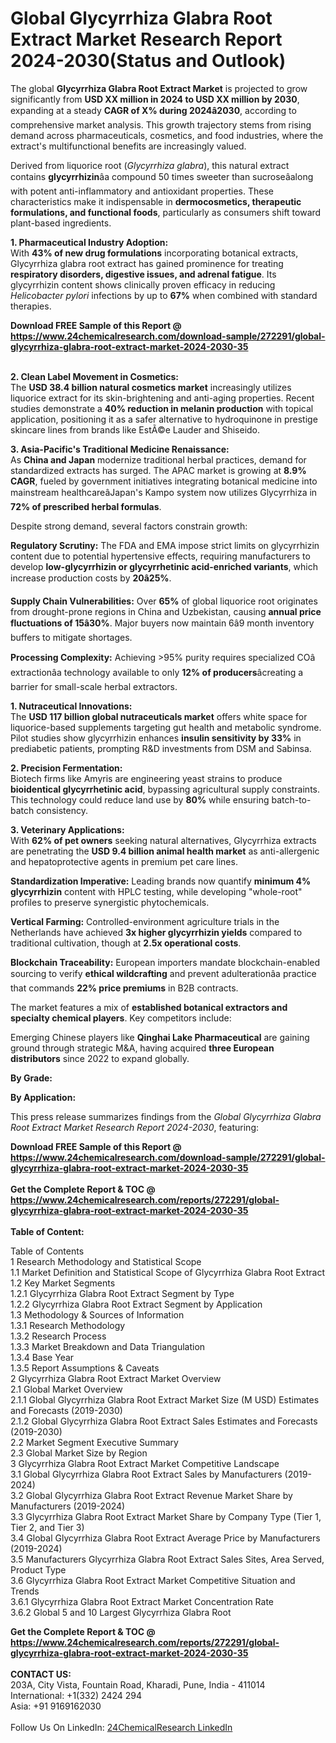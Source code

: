 <h1>Global Glycyrrhiza Glabra Root Extract Market Research Report 2024-2030(Status and Outlook)</h1><p>The global <strong>Glycyrrhiza Glabra Root Extract Market</strong> is projected to grow significantly from <strong>USD XX million in 2024 to USD XX million by 2030</strong>, expanding at a steady <strong>CAGR of X% during 2024â2030</strong>, according to comprehensive market analysis. This growth trajectory stems from rising demand across pharmaceuticals, cosmetics, and food industries, where the extract's multifunctional benefits are increasingly valued.</p><p>Derived from liquorice root (<em>Glycyrrhiza glabra</em>), this natural extract contains <strong>glycyrrhizin</strong>âa compound 50 times sweeter than sucroseâalong with potent anti-inflammatory and antioxidant properties. These characteristics make it indispensable in <strong>dermocosmetics, therapeutic formulations, and functional foods</strong>, particularly as consumers shift toward plant-based ingredients.</p><p><strong>1. Pharmaceutical Industry Adoption:</strong><br>
With <strong>43% of new drug formulations</strong> incorporating botanical extracts, Glycyrrhiza glabra root extract has gained prominence for treating <strong>respiratory disorders, digestive issues, and adrenal fatigue</strong>. Its glycyrrhizin content shows clinically proven efficacy in reducing <em>Helicobacter pylori</em> infections by up to <strong>67%</strong> when combined with standard therapies.</p><div><b>Download FREE Sample of this Report @ 
            <a href="https://www.24chemicalresearch.com/download-sample/272291/global-glycyrrhiza-glabra-root-extract-market-2024-2030-35">
            https://www.24chemicalresearch.com/download-sample/272291/global-glycyrrhiza-glabra-root-extract-market-2024-2030-35</a></b></div><br><p><strong>2. Clean Label Movement in Cosmetics:</strong><br>
The <strong>USD 38.4 billion natural cosmetics market</strong> increasingly utilizes liquorice extract for its skin-brightening and anti-aging properties. Recent studies demonstrate a <strong>40% reduction in melanin production</strong> with topical application, positioning it as a safer alternative to hydroquinone in prestige skincare lines from brands like EstÃ©e Lauder and Shiseido.</p><p><strong>3. Asia-Pacific's Traditional Medicine Renaissance:</strong><br>
As <strong>China and Japan</strong> modernize traditional herbal practices, demand for standardized extracts has surged. The APAC market is growing at <strong>8.9% CAGR</strong>, fueled by government initiatives integrating botanical medicine into mainstream healthcareâJapan's Kampo system now utilizes Glycyrrhiza in <strong>72% of prescribed herbal formulas</strong>.</p><p>Despite strong demand, several factors constrain growth:</p><p><strong>Regulatory Scrutiny:</strong> The FDA and EMA impose strict limits on glycyrrhizin content due to potential hypertensive effects, requiring manufacturers to develop <strong>low-glycyrrhizin or glycyrrhetinic acid-enriched variants</strong>, which increase production costs by <strong>20â25%</strong>.</p><p><strong>Supply Chain Vulnerabilities:</strong> Over <strong>65%</strong> of global liquorice root originates from drought-prone regions in China and Uzbekistan, causing <strong>annual price fluctuations of 15â30%</strong>. Major buyers now maintain 6â9 month inventory buffers to mitigate shortages.</p><p><strong>Processing Complexity:</strong> Achieving &gt;95% purity requires specialized COâ extractionâa technology available to only <strong>12% of producers</strong>âcreating a barrier for small-scale herbal extractors.</p><p><strong>1. Nutraceutical Innovations:</strong><br>
The <strong>USD 117 billion global nutraceuticals market</strong> offers white space for liquorice-based supplements targeting gut health and metabolic syndrome. Pilot studies show glycyrrhizin enhances <strong>insulin sensitivity by 33%</strong> in prediabetic patients, prompting R&amp;D investments from DSM and Sabinsa.</p><p><strong>2. Precision Fermentation:</strong><br>
Biotech firms like Amyris are engineering yeast strains to produce <strong>bioidentical glycyrrhetinic acid</strong>, bypassing agricultural supply constraints. This technology could reduce land use by <strong>80%</strong> while ensuring batch-to-batch consistency.</p><p><strong>3. Veterinary Applications:</strong><br>
With <strong>62% of pet owners</strong> seeking natural alternatives, Glycyrrhiza extracts are penetrating the <strong>USD 9.4 billion animal health market</strong> as anti-allergenic and hepatoprotective agents in premium pet care lines.</p><p><strong>Standardization Imperative:</strong> Leading brands now quantify <strong>minimum 4% glycyrrhizin</strong> content with HPLC testing, while developing "whole-root" profiles to preserve synergistic phytochemicals.</p><p><strong>Vertical Farming:</strong> Controlled-environment agriculture trials in the Netherlands have achieved <strong>3x higher glycyrrhizin yields</strong> compared to traditional cultivation, though at <strong>2.5x operational costs</strong>.</p><p><strong>Blockchain Traceability:</strong> European importers mandate blockchain-enabled sourcing to verify <strong>ethical wildcrafting</strong> and prevent adulterationâa practice that commands <strong>22% price premiums</strong> in B2B contracts.</p><p>The market features a mix of <strong>established botanical extractors and specialty chemical players</strong>. Key competitors include:</p><p>Emerging Chinese players like <strong>Qinghai Lake Pharmaceutical</strong> are gaining ground through strategic M&amp;A, having acquired <strong>three European distributors</strong> since 2022 to expand globally.</p><p><strong>By Grade:</strong></p><p><strong>By Application:</strong></p><p>This press release summarizes findings from the <em>Global Glycyrrhiza Glabra Root Extract Market Research Report 2024-2030</em>, featuring:</p><div><b>Download FREE Sample of this Report @ 
            <a href="https://www.24chemicalresearch.com/download-sample/272291/global-glycyrrhiza-glabra-root-extract-market-2024-2030-35">
            https://www.24chemicalresearch.com/download-sample/272291/global-glycyrrhiza-glabra-root-extract-market-2024-2030-35</a></b></div><br><div><b>Get the Complete Report & TOC @ 
            <a href="https://www.24chemicalresearch.com/reports/272291/global-glycyrrhiza-glabra-root-extract-market-2024-2030-35">
            https://www.24chemicalresearch.com/reports/272291/global-glycyrrhiza-glabra-root-extract-market-2024-2030-35</a></b></div><br>
            <b>Table of Content:</b><p>Table of Contents<br />
1 Research Methodology and Statistical Scope<br />
1.1 Market Definition and Statistical Scope of Glycyrrhiza Glabra Root Extract<br />
1.2 Key Market Segments<br />
1.2.1 Glycyrrhiza Glabra Root Extract Segment by Type<br />
1.2.2 Glycyrrhiza Glabra Root Extract Segment by Application<br />
1.3 Methodology & Sources of Information<br />
1.3.1 Research Methodology<br />
1.3.2 Research Process<br />
1.3.3 Market Breakdown and Data Triangulation<br />
1.3.4 Base Year<br />
1.3.5 Report Assumptions & Caveats<br />
2 Glycyrrhiza Glabra Root Extract Market Overview<br />
2.1 Global Market Overview<br />
2.1.1 Global Glycyrrhiza Glabra Root Extract Market Size (M USD) Estimates and Forecasts (2019-2030)<br />
2.1.2 Global Glycyrrhiza Glabra Root Extract Sales Estimates and Forecasts (2019-2030)<br />
2.2 Market Segment Executive Summary<br />
2.3 Global Market Size by Region<br />
3 Glycyrrhiza Glabra Root Extract Market Competitive Landscape<br />
3.1 Global Glycyrrhiza Glabra Root Extract Sales by Manufacturers (2019-2024)<br />
3.2 Global Glycyrrhiza Glabra Root Extract Revenue Market Share by Manufacturers (2019-2024)<br />
3.3 Glycyrrhiza Glabra Root Extract Market Share by Company Type (Tier 1, Tier 2, and Tier 3)<br />
3.4 Global Glycyrrhiza Glabra Root Extract Average Price by Manufacturers (2019-2024)<br />
3.5 Manufacturers Glycyrrhiza Glabra Root Extract Sales Sites, Area Served, Product Type<br />
3.6 Glycyrrhiza Glabra Root Extract Market Competitive Situation and Trends<br />
3.6.1 Glycyrrhiza Glabra Root Extract Market Concentration Rate<br />
3.6.2 Global 5 and 10 Largest Glycyrrhiza Glabra Root</p><div><b>Get the Complete Report & TOC @ 
            <a href="https://www.24chemicalresearch.com/reports/272291/global-glycyrrhiza-glabra-root-extract-market-2024-2030-35">
            https://www.24chemicalresearch.com/reports/272291/global-glycyrrhiza-glabra-root-extract-market-2024-2030-35</a></b></div><br><b>CONTACT US:</b><br>
            203A, City Vista, Fountain Road, Kharadi, Pune, India - 411014<br>
            International: +1(332) 2424 294<br>
            Asia: +91 9169162030 <br><br>
            Follow Us On LinkedIn: <a href="https://www.linkedin.com/company/24chemicalresearch/">24ChemicalResearch LinkedIn</a>